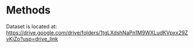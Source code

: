 # Methods
Dataset is located at: https://drive.google.com/drive/folders/1tgLXdshNaPn1M9WXLudKVpxx29ZvKiZo?usp=drive_link
